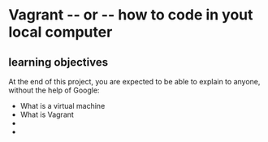 # Vagrant -- or -- how to code in yout local computer
## learning objectives
At the end of this project, you are expected to be able to explain to anyone, without the help of Google:
* What is a virtual machine 
* What is Vagrant
*
*
